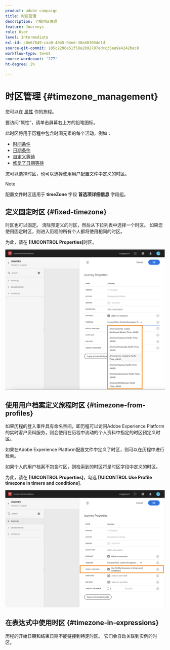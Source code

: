 ```yaml
---
product: adobe campaign
title: 时区管理
description: 了解时区管理
feature: Journeys
role: User
level: Intermediate
exl-id: c0e67849-caa0-4045-94ed-38e483054e1d
source-git-commit: 185c2296a51f58e2092787edcc35ee9e4242bec8
workflow-type: tm+mt
source-wordcount: '277'
ht-degree: 2%

---
```


# 时区管理 {#timezone_management}

您可以在 [属性](../building-journeys/changing-properties.md) 你的旅程。

要访问“属性”，请单击屏幕右上方的铅笔图标。

此时区将用于历程中包含时间元素的每个活动，例如：

* [时间条件](../building-journeys/condition-activity.md#time_condition)
* [日期条件](../building-journeys/condition-activity.md#date_condition)
* [自定义等待](../building-journeys/wait-activity.md#custom)
* [修复了日期等待](../building-journeys/wait-activity.md#fixed_date)

您可以选择时区，也可以选择使用用户配置文件中定义的时区。

>[!NOTE]
>
>配置文件时区适用于 **timeZone** 字段 **首选项详细信息** 字段组。

## 定义固定时区 {#fixed-timezone}

时区也可以固定。 清除预定义的时区，然后从下拉列表中选择一个时区。 如果您使用固定时区，则进入历程的所有个人都将使用相同的时区。

为此，请在 **[!UICONTROL Properties]**&#x200B;时区。

![](../assets/journey72.png)

## 使用用户档案定义旅程时区 {#timezone-from-profiles}

如果历程的登入事件具有命名空间，即历程可以访问Adobe Experience Platform的实时客户资料服务，则会使用在历程中流动的个人资料中指定的时区预定义时区。

如果在Adobe Experience Platform配置文件中定义了时区，则可以在历程中进行检索。

如果个人的用户档案不包含时区，则检索到的时区将是时区字段中定义的时区。

为此，请在 **[!UICONTROL Properties]**，勾选 **[!UICONTROL Use Profile timezone in timers and conditions]**.

![](../assets/journey73.png)

## 在表达式中使用时区 {#timezone-in-expressions}

历程的开始日期和结束日期不能链接到特定时区。 它们会自动关联到实例的时区。
